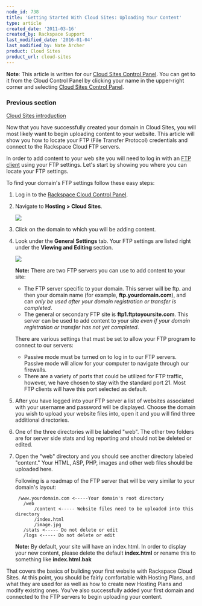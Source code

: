```yaml
---
node_id: 738
title: 'Getting Started With Cloud Sites: Uploading Your Content'
type: article
created_date: '2011-03-16'
created_by: Rackspace Support
last_modified_date: '2016-01-04'
last_modified_by: Nate Archer
product: Cloud Sites
product_url: cloud-sites
---
```


**Note**: This article is written for our [Cloud Sites Control Panel](https://manage.rackspacecloud.com/). You can get to it from the
Cloud Control Panel by clicking your name in the upper-right corner and
selecting [Cloud Sites Control Panel](https://manage.rackspacecloud.com/).

### Previous section

[Cloud Sites introduction](/how-to/cloud-sites)

Now that you have successfully created your domain in Cloud Sites,
you will most likely want to begin uploading content to your website.
This article will show you how to locate your FTP (File Transfer
Protocol) credentials and connect to the Rackspace Cloud FTP servers.

In order to add content to your web site you will need to log in with an
[FTP client](/how-to/getting-started-with-cloud-sites-ftpsshfsftp-clients "What FTP software should I use?") using your FTP settings. Let's start by showing you where you can locate
your FTP settings.

To find your domain's FTP settings follow these easy steps:

1.  Log in to the [Rackspace Cloud Control Panel](http://manage.rackspacecloud.com).
2.  Navigate to **Hosting > Cloud Sites**.

    ![](http://c458676.r76.cf2.rackcdn.com/CSites_MainNav_09.png)

3.  Click on the domain to which you will be adding content.
4.  Look under the **General Settings** tab. Your FTP settings are
    listed right under the **Viewing and Editing** section.

    ![](http://c806394.r94.cf2.rackcdn.com/ftpserver.png)

    **Note:** There are two FTP servers you can use to add content to
    your site:

    -   The FTP server specific to your domain. This server will be ftp.
        and then your domain name (for example, **ftp.yourdomain.com**),
        and can *only be used after your domain registration or
        transfer is completed*.
    -   The general or secondary FTP site is **ftp1.ftptoyoursite.com**.
        This server can be used to add content to your site *even if
        your domain registration or transfer has not yet completed*.

    There are various settings that must be set to allow your FTP
    program to connect to our servers:

    -   Passive mode must be turned on to log in to our FTP servers.
        Passive mode will allow for your computer to navigate through
        our firewalls.
    -   There are a variety of ports that could be utilized for FTP
        traffic, however, we have chosen to stay with the standard
        port 21. Most FTP clients will have this port selected
        as default.

5.  After you have logged into your FTP server a list of websites
    associated with your username and password will be displayed. Choose
    the domain you wish to upload your website files into, open it and
    you will find three additional directories.
6.  One of the three directories will be labeled "web". The other two
    folders are for server side stats and log reporting and should not
    be deleted or edited.
7.  Open the "web" directory and you should see another directory
    labeled "content." Your HTML, ASP, PHP, images and other web files
    should be uploaded here.

    Following is a roadmap of the FTP server that will be very similar to
    your domain's layout:

         /www.yourdomain.com <-----Your domain's root directory
           /web
               /content <----- Website files need to be uploaded into this directory
               /index.html
               /image.jpg
           /stats <----- Do not delete or edit
           /logs <----- Do not delete or edit

    **Note:** By default, your site will have an index.html. In order
    to display your new content, please delete the default **index.html** or
    rename this to something like **index.html.bak**

That covers the basics of building your first website with Rackspace
Cloud Sites. At this point, you should be fairly comfortable with
Hosting Plans, and what they are used for as well as how to create new
Hosting Plans and modify existing ones.  You've also successfully added
your first domain and connected to the FTP servers to begin uploading
your content.
